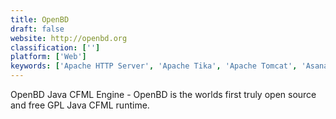 ```yaml
---
title: OpenBD
draft: false 
website: http://openbd.org
classification: ['']
platform: ['Web']
keywords: ['Apache HTTP Server', 'Apache Tika', 'Apache Tomcat', 'Asana', 'Baby Web Server', 'Bugzilla', 'Celery Project', 'Clerisoft', 'Eclipse Jetty', 'LiteSpeed Web Server', 'Lucee', 'MDB Explorer', 'Microsoft Visual Studio', 'StackPile', 'VisionFlow', 'boxiqq', 'lighttpd']
---
```

OpenBD Java CFML Engine - OpenBD is the worlds first truly open source and free GPL Java CFML runtime.